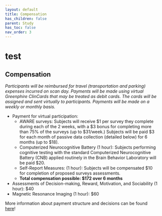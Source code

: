 ```yaml
---
layout: default
title: Compensation
has_children: false
parent: Study
has_toc: false
nav_order: 3
---
```

# test
## Compensation 
_Participants will be reimbursed for travel (transportation and parking) expenses incurred on scan day._
_Payments will be made using virtual Greenphire ClinCards that may be treated as debit cards. The cards will be assigned and sent virtually to participants. Payments will be made on a weekly or monthly basis._
-  Payment for virtual participation: 
    - AWARE surveys: Subjects will receive $1 per survey they complete during each of the 2 weeks, with a $3 bonus for completing more than 75% of the surveys (up to $31/week.) Subjects will be paid $3 for each month of passive data collection (detailed below) for 6 months (up to $18).
    - Computerized Neurocognitive Battery (1 hour): Subjects performing cognitive testing with the standard Computerized Neurocognitive Battery (CNB) applied routinely in the Brain Behavior Laboratory will be paid $20.
    - Self-Report Measures: (1 hour): Subjects will be compensated $10 for completion of proposed surveys assessments. 
    - **Total compensation possible: $172 over 6 months**
- Assessments of Decision-making, Reward, Motivation, and Sociability  (1 hour): $40
- Magnetic Resonance Imaging (1 hour): $60
    
More information about payment structure and decisions can be found [here](/mobilephenomics/assets/documents/payment_structure.pdf)!
